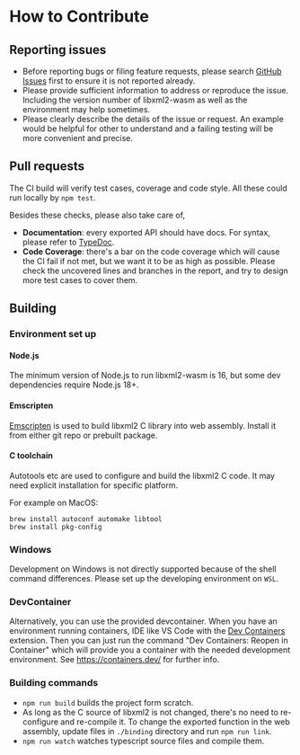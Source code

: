# How to Contribute

## Reporting issues

- Before reporting bugs or filing feature requests,
please search [GitHub Issues](https://github.com/jameslan/libxml2-wasm/issues) first
to ensure it is not reported already.
- Please provide sufficient information to address or reproduce the issue.
Including the version number of libxml2-wasm as well as the environment may help sometimes.
- Please clearly describe the details of the issue or request.
An example would be helpful for other to understand
and a failing testing will be more convenient and precise.

## Pull requests

The CI build will verify test cases, coverage and code style.
All these could run locally by `npm test`.

Besides these checks, please also take care of,

- **Documentation**: every exported API should have docs.
For syntax, please refer to [TypeDoc](https://typedoc.org/guides/doccomments/).
- **Code Coverage**: there's a bar on the code coverage which will cause the CI fail if not met,
but we want it to be as high as possible.
Please check the uncovered lines and branches in the report,
and try to design more test cases to cover them.

## Building

### Environment set up

#### Node.js

The minimum version of Node.js to run libxml2-wasm is 16, but some dev dependencies require Node.js 18+.

#### Emscripten

[Emscripten](https://emscripten.org/) is used to build libxml2 C library into web assembly.
Install it from either git repo or prebuilt package.

#### C toolchain

Autotools etc are used to configure and build the libxml2 C code.
It may need explicit installation for specific platform.

For example on MacOS:

```shell
brew install autoconf automake libtool
brew install pkg-config
```

### Windows

Development on Windows is not directly supported because of the shell command differences.
Please set up the developing environment on `WSL`.

### DevContainer
Alternatively, you can use the provided devcontainer.
When you have an environment running containers,
IDE like VS Code with the [Dev Containers](https://marketplace.visualstudio.com/items?itemName=ms-vscode-remote.remote-containers) extension. Then you can just run the command "Dev Containers: Reopen in Container" which will provide you a container with the needed development environment. See <https://containers.dev/> for further info.

### Building commands

- `npm run build` builds the project form scratch.
- As long as the C source of libxml2 is not changed, there's no need to re-configure and re-compile it.
To change the exported function in the web assembly, update files in `./binding` directory and run `npm run link`.
- `npm run watch` watches typescript source files and compile them.
